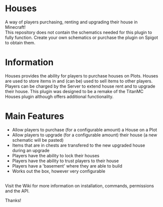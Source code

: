 # Houses
A way of players purchasing, renting and upgrading their house in Minecraft!<br />
This repository does not contain the schematics needed for this plugin to fully function. Create your own schematics or purchase the plugin on Spigot to obtain them.

# Information
Houses provides the ability for players to purchase houses on Plots. Houses are used to store items in and (can be) used to sell items to other players. Players can be charged by the Server to extend house rent and to upgrade their house. This plugin was designed to be a remake of the TitanMC Houses plugin although offers additional functionality. 

# Main Features
- Allow players to purchase (for a configurable amount) a House on a Plot
- Allow players to upgrade (for a configurable amount) their house (a new schematic will be pasted)
- Items that are in chests are transfered to the new upgraded house during an upgrade
- Players have the ability to lock their houses
- Players have the ability to trust players to their house
- Players have a 'basement' where they are able to build
- Works out the box, however very configurable
<br />
Visit the Wiki for more information on installation, commands, permissions and the API.<br />

Thanks!
